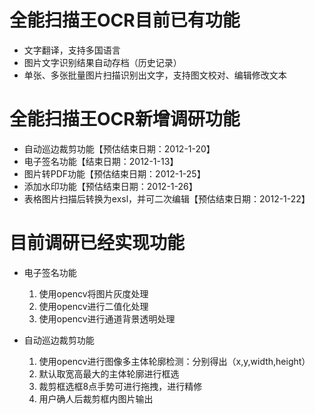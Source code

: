 # 全能扫描王OCR目前已有功能
- 文字翻译，支持多国语言
- 图片文字识别结果自动存档（历史记录）
- 单张、多张批量图片扫描识别出文字，支持图文校对、编辑修改文本



# 全能扫描王OCR新增调研功能
- 自动巡边裁剪功能【预估结束日期：2012-1-20】
- 电子签名功能【结束日期：2012-1-13】
- 图片转PDF功能【预估结束日期：2012-1-25】
- 添加水印功能【预估结束日期：2012-1-26】
- 表格图片扫描后转换为exsl，并可二次编辑【预估结束日期：2012-1-22】



# 目前调研已经实现功能

- 电子签名功能
    1. 使用opencv将图片灰度处理
    2. 使用opencv进行二值化处理
    3. 使用opencv进行通道背景透明处理

- 自动巡边裁剪功能
    1. 使用opencv进行图像多主体轮廓检测：分别得出（x,y,width,height）
    2. 默认取宽高最大的主体轮廓进行框选
    3. 裁剪框选框8点手势可进行拖拽，进行精修
    4. 用户确人后裁剪框内图片输出